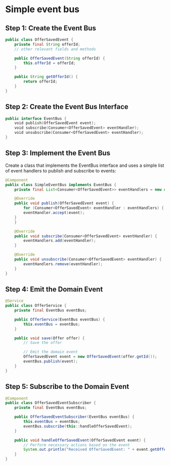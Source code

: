 # Simple event bus

## Step 1: Create the Event Bus

```java
public class OfferSavedEvent {
    private final String offerId;
    // other relevant fields and methods

    public OfferSavedEvent(String offerId) {
        this.offerId = offerId;
    }

    public String getOfferId() {
        return offerId;
    }
}
```

## Step  2: Create the Event Bus Interface

```kotlin
public interface EventBus {
    void publish(OfferSavedEvent event);
    void subscribe(Consumer<OfferSavedEvent> eventHandler);
    void unsubscribe(Consumer<OfferSavedEvent> eventHandler);
}
```

## Step  3: Implement the Event Bus

Create a class that implements the EventBus interface and uses a simple list of event handlers to publish and subscribe to events:

```java
@Component
public class SimpleEventBus implements EventBus {
    private final List<Consumer<OfferSavedEvent>> eventHandlers = new ArrayList<>();

    @Override
    public void publish(OfferSavedEvent event) {
        for (Consumer<OfferSavedEvent> eventHandler : eventHandlers) {
        eventHandler.accept(event);
    }
    }

    @Override
    public void subscribe(Consumer<OfferSavedEvent> eventHandler) {
        eventHandlers.add(eventHandler);
    }

    @Override
    public void unsubscribe(Consumer<OfferSavedEvent> eventHandler) {
        eventHandlers.remove(eventHandler);
    }
}

```

## Step 4: Emit the Domain Event


```java
@Service
public class OfferService {
    private final EventBus eventBus;

    public OfferService(EventBus eventBus) {
        this.eventBus = eventBus;
    }

    public void save(Offer offer) {
        // Save the offer

        // Emit the domain event
        OfferSavedEvent event = new OfferSavedEvent(offer.getId());
        eventBus.publish(event);
    }
}
```

## Step 5: Subscribe to the Domain Event

```java
@Component
public class OfferSavedEventSubscriber {
    private final EventBus eventBus;

    public OfferSavedEventSubscriber(EventBus eventBus) {
        this.eventBus = eventBus;
        eventBus.subscribe(this::handleOfferSavedEvent);
    }

    public void handleOfferSavedEvent(OfferSavedEvent event) {
        // Perform necessary actions based on the event
        System.out.println("Received OfferSavedEvent: " + event.getOfferId());
    }
}

```